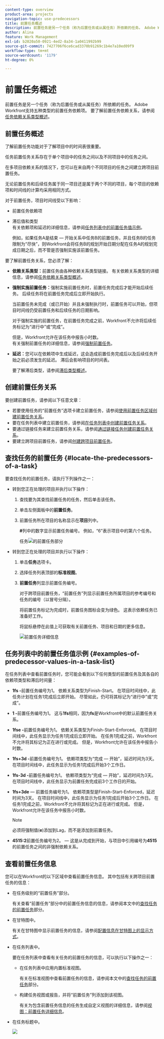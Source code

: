 ```yaml
---
content-type: overview
product-area: projects
navigation-topic: use-predecessors
title: 前置任务概述
description: 前置任务是另一个任务（称为后置任务或从属任务）所依赖的任务。 Adobe Workfront支持五种类型的前置任务依赖项。
author: Alina
feature: Work Management
exl-id: b2020a50-0921-4ed2-8a34-1a0411992b99
source-git-commit: 7427706f6ce6cad3370b91269c1b4e7a10ed09f9
workflow-type: tm+mt
source-wordcount: '1179'
ht-degree: 0%

---
```


# 前置任务概述

<!--Audited: 12/2023-->

<!-- 

CONTEXT SENSITIVE HELP article. DO NOT CHANGE THE NAME OF THE ARTICLE/ DO NOT MOVE OR DELETE! -->

前置任务是另一个任务（称为后置任务或从属任务）所依赖的任务。 Adobe Workfront支持五种类型的前置任务依赖项。 要了解前置任务依赖关系，请参阅[任务依赖关系类型概述](../../../manage-work/tasks/use-prdcssrs/task-dependency-types.md)。

## 前置任务概述

了解前置任务功能对于了解项目中的时间表很重要。

任务前置任务关系存在于单个项目中的任务之间以及不同项目中的任务之间。

在多项目依赖关系的情况下，您可以在来自两个不同项目的任务之间建立跨项目前置任务。

无论前置任务和后续任务属于同一项目还是属于两个不同的项目，每个项目的依赖项和时间线的计算均采用相同方式。

对于前置任务，项目时间线受以下影响：

* 前置任务依赖项
* 滞后值和类型\
  有关依赖项和延迟的详细信息，请参阅[任务列表中的前置任务值示例](#examples-of-predecessor-values-in-a-task-list)。

  例如，如果任务A是结束 — 开始关系中任务B的前置任务，并且任务B的任务限制为“尽快”，则Workfront会将任务B的规划开始日期分配在任务A的规划完成日期之后，而不管是否强制实施该前置任务。

要了解前置任务关系，您必须了解：

* **依赖关系类型：**&#x200B;前置任务由各种依赖关系类型链接。 有关依赖关系类型的详细信息，请参阅[任务依赖关系类型概述](../../../manage-work/tasks/use-prdcssrs/task-dependency-types.md)。

* **强制实施前置任务：**&#x200B;强制实施前置任务时，前置任务完成后才能开始后续任务。 后续任务将在前置任务完成后立即开始执行。

  当前置任务未完成（或已开始）并且未强制执行时，前置任务可以开始，但项目时间线仍受前置任务和后续任务的日期影响。

  对于强制实施的前置任务，在前置任务完成之前，Workfront不允许将后续任务标记为“进行中”或“完成”。

  但是，Workfront允许在该任务中报告小时数。\
  有关强制前置任务的详细信息，请参阅[强制前置任务](../../../manage-work/tasks/use-prdcssrs/enforced-predecessors.md)。

* **延迟：**&#x200B;您可以在依赖项中生成延迟，这会造成前置任务完成后以及后续任务开始之前必须发生的延迟。 滞后会影响项目的时间表。

  要了解滞后类型，请参阅[滞后类型概述](../../../manage-work/tasks/use-prdcssrs/lag-types.md)。

## 创建前置任务关系

要创建前置任务，请参阅以下任意文章：

* 若要使用任务的“前置任务”选项卡建立前置任务，请参阅[使用前置任务区域创建前置任务关系](../../../manage-work/tasks/use-prdcssrs/create-predecessors-in-predecessors-area.md)。
* 要在任务列表中建立前置任务，请参阅[在任务列表中创建前置任务关系](../../../manage-work/tasks/use-prdcssrs/create-predecessors-on-task-list.md)。
* 要通过链接任务来建立前置任务关系，请参阅[通过链接任务创建前置任务关系](../../../manage-work/tasks/use-prdcssrs/create-predecessors-by-chaining-tasks.md)。
* 要建立跨项目前置任务，请参阅[创建跨项目前置任务](../../../manage-work/tasks/use-prdcssrs/cross-project-predecessors.md)。

## 查找任务的前置任务 {#locate-the-predecessors-of-a-task}

要查找任务的前置任务，请执行下列操作之一：

* 转到您正在处理的项目并执行以下操作：

   1. 查找要为其查找前置任务的任务，然后单击该任务。
   1. 单击左侧面板中的&#x200B;**前置任务**。
   1. 前置任务所在项目的名称显示在&#x200B;**项目**&#x200B;列中。

      **#**&#x200B;列中的数字显示前置任务编号。 例如，“6”表示项目中的第六个任务。

      任务![的](assets/predecessors-area-with-task-header.png)前置任务部分

* 转到您正在处理的项目并执行以下操作：

   1. 单击&#x200B;**任务**&#x200B;选项卡。
   1. 选择任务列表顶部的&#x200B;**标准视图**。
   1. **前置任务**&#x200B;列显示前置任务编号。

      对于跨项目前置任务，“前置任务”列显示前置任务所属项目的参考编号和任务的编号（以冒号分隔）。

      将前置任务标记为完成时，前置任务图标会变为绿色。 这表示依赖任务已准备好工作。

      将鼠标悬停在此值上可获取有关前置任务、项目和日期的更多信息。

      ![前置任务详细信息](assets/predecessor-details-in-task-list.png)

## 任务列表中的前置任务值示例 {#examples-of-predecessor-values-in-a-task-list}

在任务列表中查看前置任务时，您可能会看到以下任何类型的前置任务及其各自的依赖项类型和滞后时间量：

* **1fs -**&#x200B;前置任务编号为1。 依赖关系类型为Finish-Start。 在项目时间线中，此任务计划在任务1完成后立即开始。 尽管如此，仍可将其标记为“进行中”或“完成”。
* **1 -**&#x200B;前置任务编号为1。 这与&#x200B;**1fs**&#x200B;相同，因为&#x200B;**fs**&#x200B;是Workfront中的默认前置任务关系。

* **1fse -**&#x200B;前置任务编号为1。 依赖关系类型为Finish-Start-Enforced。 在项目时间线中，此任务显示为任务1完成后立即开始。 在任务1完成之前，Workfront不允许将其标记为正在进行或完成。 但是，Workfront允许在该任务中报告小时数。
* **1fs+3d -**&#x200B;前置任务编号为1。 依赖项类型为“完成 — 开始”，延迟时间为3天。 在项目时间线中，此任务显示为任务1完成后开始3个工作日。
* **1fs-3d -**&#x200B;前置任务编号为1。 依赖项类型为“完成 — 开始”，延迟时间为3天。 在项目时间线中，此任务显示为前置任务完成前3个工作日的开始。
* **1fs+3de** — 前置任务编号为1。 依赖项类型是Finish-Start-Enforced，延迟时间为3天。 在项目时间线中，此任务显示为任务1完成后开始3个工作日。 在任务1完成之前，Workfront不允许将其标记为正在进行或完成。 但是，Workfront允许在该任务中报告小时数。

  >[!NOTE]
  >
  >必须将强制值(**e**)添加到Lag，而不是添加到前置任务。

* **4515:2**&#x200B;前置任务编号为2。  — 这是从完成到开始，与项目中引用编号为&#x200B;**4515**&#x200B;的前置任务之间的非强制依赖关系。

## 查看前置任务信息

您可以在Workfront的以下区域中查看前置任务信息。 其中包括有关跨项目前置任务的信息：

* 在任务级别的“前置任务”部分。

  有关查看“前置任务”部分中的前置任务信息的信息，请参阅本文中的[查找任务的前置任务](#locate-the-predecessors-of-a-task)部分。

* 在甘特图中。

  有关在甘特图中显示前置任务的信息，请参阅[配置信息在甘特图上的显示方式](../../../manage-work/gantt-chart/use-the-gantt-chart/configure-info-on-gantt-chart.md)。

* 在任务列表中。

  要在任务列表中查看有关任务的前置任务的信息，可以执行以下操作之一：

   * 在任务列表中应用内置标准视图。

     有关在标准视图中查看前置任务的信息，请参阅本文中的[查找任务的前置任务](#locate-the-predecessors-of-a-task)部分。

   * 构建任务视图或报告，并将“前置任务”列添加到该视图。

     有关为包含前置任务信息的任务生成自定义视图的详细信息，请参阅[视图：前置任务详细信息](../../../reports-and-dashboards/reports/custom-view-filter-grouping-samples/view-predecessor-details.md)。

* 在任务标题中。

  ![](assets/qs-predecessor-info-in-task-header-350x141.png)
